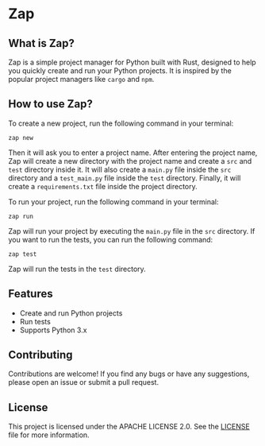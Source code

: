 # Zap

## What is Zap?

Zap is a simple project manager for Python built with Rust, designed to help you quickly create and run your Python projects. It is inspired by the popular project managers like `cargo` and `npm`.

## How to use Zap?

To create a new project, run the following command in your terminal:

```
zap new
```

Then it will ask you to enter a project name. After entering the project name, Zap will create a new directory with the project name and create a `src` and `test` directory inside it. It will also create a `main.py` file inside the `src` directory and a `test_main.py` file inside the `test` directory. Finally, it will create a `requirements.txt` file inside the project directory.

To run your project, run the following command in your terminal:

```
zap run
```

Zap will run your project by executing the `main.py` file in the `src` directory. If you want to run the tests, you can run the following command:

```
zap test
```

Zap will run the tests in the `test` directory.

## Features

- Create and run Python projects
- Run tests
- Supports Python 3.x

## Contributing

Contributions are welcome! If you find any bugs or have any suggestions, please open an issue or submit a pull request.

## License

This project is licensed under the APACHE LICENSE 2.0. See the [LICENSE](LICENSE) file for more information.
